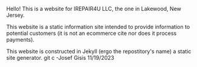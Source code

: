 Hello! This is a website for IREPAIR4U LLC, the one in Lakewood, New Jersey.

This website is a static information site intended to provide information to potential customers 
(it is not an ecommerce cite nor does it process payments).

This website is constructed in Jekyll (ergo the repostitory's name) a static site generator.
git c
-Josef Gisis 11/19/2023